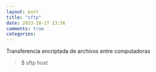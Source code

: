 ```yaml
---
layout: post
title: "sftp"
date: 2013-10-27 13:56
comments: true
categories: 
---
```

Transferencia encriptada de archivos entre computadoras

>$ sftp host

